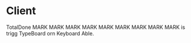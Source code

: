 # Client

TotalDone MARK MARK MARK MARK MARK MARK MARK MARK MARK is trigg TypeBoard orn Keyboard Able. 